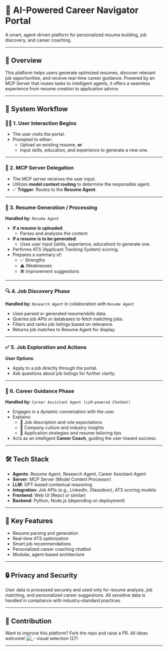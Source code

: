 # 🧠 AI-Powered Career Navigator Portal

A smart, agent-driven platform for personalized resume building, job discovery, and career coaching.

---

## 🚀 Overview

This platform helps users generate optimized resumes, discover relevant job opportunities, and receive real-time career guidance. Powered by an MCP Server that routes tasks to intelligent agents, it offers a seamless experience from resume creation to application advice.

---

## 🧩 System Workflow

### 🧑‍💼 1. User Interaction Begins

- The user visits the portal.
- Prompted to either:
  - Upload an existing resume, **or**
  - Input skills, education, and experience to generate a new one.

---

### 🧠 2. MCP Server Delegation

- The MCP server receives the user input.
- Utilizes **model context routing** to determine the responsible agent.
- ✅ **Trigger**: Routes to the **Resume Agent**.

---

### 📄 3. Resume Generation / Processing

**Handled by**: `Resume Agent`

- **If a resume is uploaded**:
  - Parses and analyzes the content.
- **If a resume is to be generated**:
  - Uses user input (skills, experience, education) to generate one.
- Performs ATS (Applicant Tracking System) scoring.
- Prepares a summary of:
  - ✅ Strengths
  - ⚠️ Weaknesses
  - 🛠️ Improvement suggestions

---

### 🔍 4. Job Discovery Phase

**Handled by**: `Research Agent` in collaboration with `Resume Agent`

- Uses parsed or generated resume/skills data.
- Queries job APIs or databases to fetch matching jobs.
- Filters and ranks job listings based on relevance.
- Returns job matches to Resume Agent for display.

---

### ✅ 5. Job Exploration and Actions

**User Options**:

- Apply to a job directly through the portal.
- Ask questions about job listings for further clarity.

---

### 💬 6. Career Guidance Phase

**Handled by**: `Career Assistant Agent (LLM-powered Chatbot)`

- Engages in a dynamic conversation with the user.
- Explains:
  - 📄 Job description and role expectations
  - 🏢 Company culture and industry insights
  - 📝 Application strategies and resume tailoring tips
- Acts as an intelligent **Career Coach**, guiding the user toward success.

---

## 🛠️ Tech Stack

- **Agents**: Resume Agent, Research Agent, Career Assistant Agent
- **Server**: MCP Server (Model Context Processor)
- **LLM**: GPT-based contextual reasoning
- **Integration**: Job APIs (e.g., LinkedIn, Glassdoor), ATS scoring models
- **Frontend**: Web UI (React or similar)
- **Backend**: Python, Node.js (depending on deployment)

---

## 📌 Key Features

- Resume parsing and generation
- Real-time ATS optimization
- Smart job recommendations
- Personalized career coaching chatbot
- Modular, agent-based architecture

---

## 🔒 Privacy and Security

User data is processed securely and used only for resume analysis, job matching, and personalized career suggestions. All sensitive data is handled in compliance with industry-standard practices.

---

## 🤝 Contribution

Want to improve this platform? Fork the repo and raise a PR. All ideas welcome!
![_- visual selection (27)](https://github.com/user-attachments/assets/6f70eefe-580d-4bfd-8867-1887858e8235)


---

